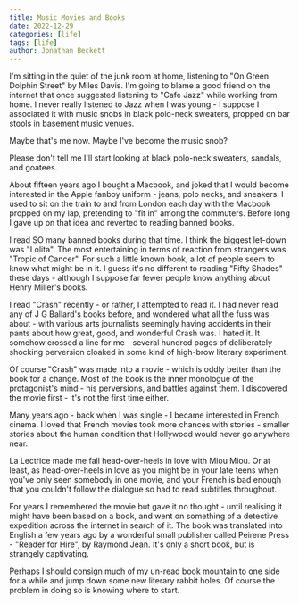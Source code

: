 ```yaml
---
title: Music Movies and Books
date: 2022-12-29
categories: [life]
tags: [life]
author: Jonathan Beckett
---
```


I'm sitting in the quiet of the junk room at home, listening to "On Green Dolphin Street" by Miles Davis. I'm going to blame a good friend on the internet that once suggested listening to "Cafe Jazz" while working from home. I never really listened to Jazz when I was young - I suppose I associated it with music snobs in black polo-neck sweaters, propped on bar stools in basement music venues.

Maybe that's me now. Maybe I've become the music snob?

Please don't tell me I'll start looking at black polo-neck sweaters, sandals, and goatees.

About fifteen years ago I bought a Macbook, and joked that I would become interested in the Apple fanboy uniform - jeans, polo necks, and sneakers. I used to sit on the train to and from London each day with the Macbook propped on my lap, pretending to "fit in" among the commuters. Before long I gave up on that idea and reverted to reading banned books.

I read SO many banned books during that time. I think the biggest let-down was "Lolita". The most entertaining in terms of reaction from strangers was "Tropic of Cancer". For such a little known book, a lot of people seem to know what might be in it. I guess it's no different to reading "Fifty Shades" these days - although I suppose far fewer people know anything about Henry Miller's books.

I read "Crash" recently - or rather, I attempted to read it. I had never read any of J G Ballard's books before, and wondered what all the fuss was about - with various arts journalists seemingly having accidents in their pants about how great, good, and wonderful Crash was. I hated it. It somehow crossed a line for me - several hundred pages of deliberately shocking perversion cloaked in some kind of high-brow literary experiment.

Of course "Crash" was made into a movie - which is oddly better than the book for a change. Most of the book is the inner monologue of the protagonist's mind - his perversions, and battles against them. I discovered the movie first - it's not the first time either.

Many years ago - back when I was single - I became interested in French cinema. I loved that French movies took more chances with stories - smaller stories about the human condition that Hollywood would never go anywhere near.

La Lectrice made me fall head-over-heels in love with Miou Miou. Or at least, as head-over-heels in love as you might be in your late teens when you've only seen somebody in one movie, and your French is bad enough that you couldn't follow the dialogue so had to read subtitles throughout.

For years I remembered the movie but gave it no thought - until realising it might have been based on a book, and went on something of a detective expedition across the internet in search of it. The book was translated into English a few years ago by a wonderful small publisher called Peirene Press - "Reader for Hire", by Raymond Jean. It's only a short book, but is strangely captivating.

Perhaps I should consign much of my un-read book mountain to one side for a while and jump down some new literary rabbit holes. Of course the problem in doing so is knowing where to start.